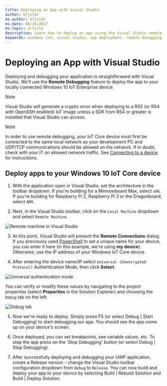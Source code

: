 ```yaml
---
title: Deploying an App with Visual Studio
author: bfjelds
ms.author: bfjelds
ms.date: 08/28/2017
ms.topic: article
description: Learn how to deploy an app using the Visual Studio remote debugging feature.
keywords: windows iot, visual studio, app deployment, remote debugging
---
```


# Deploying an App with Visual Studio

Deploying and debugging your application is straightforward with Visual Studio. We'll use the **Remote Debugging** feature to deploy the app to your locally connected Windows 10 IoT Enterprise device. 

> [!NOTE]
> Visual Studio will generate a cryptic error when deploying to a RS5 (or RS4 with OpenSSH enabled) IoT image unless a SDK from RS4 or greater is installed that Visual Studio can access.

> [!NOTE]
> In order to use remote debugging, your IoT Core device must first be connected to the same local network as your development PC and UDP/TCP communications should be allowed on the network. If in doubt, check with your IT on allowed network traffic. See [Connecting to a device](../connect-your-device/SetupWiFi.md) for instructions.

## Deploy apps to your Windows 10 IoT Core device

1. With the application open in Visual Studio, set the architecture in the toolbar dropdown. If you're building for a Minnowboard Max, select `x86`. If you're building for Raspberry Pi 2, Raspberry Pi 3 or the Dragonboard, select `ARM`.

2. Next, in the Visual Studio toolbar, click on the `Local Machine` dropdown and select `Remote Machine`.

![Remote machine in Visual Studio](../media/AppDeployment/remote-vs.png)

3. At this point, Visual Studio will present the **Remote Connections** dialog. If you previously used [PowerShell](../connect-your-device/PowerShell.md) to set a unique name for your device, you can enter it here (in this example, we're using **my device**). Otherwise, use the IP address of your Windows IoT Core device.

4. After entering the device name/IP select `Universal (Unencrypted Protocol)` Authentication Mode, then click **Select**.

![Universal authentication mode](../media/AppDeployment/remote-connections.png)

You can verify or modify these values by navigating to the project properties (select **Properties** in the Solution Explorer) and choosing the `Debug` tab on the left:

![Debug tab](../media/AppDeployment/debug-tab.png)

5. Now we're ready to deploy. Simply press F5 (or select Debug | Start Debugging) to start debugging our app. You should see the app come up on your device's screen.

6. Once deployed, you can set breakpoints, see variable values, etc. To stop the app press on the 'Stop Debugging' button (or select Debug | Stop Debugging).

7. After successfully deploying and debugging your UWP application, create a Release version - change the Visual Studio toolbar configuration dropdown from `Debug` to `Release`.  You can now build and deploy your app to your device by selecting Build | Rebuild Solution and Build | Deploy Solution.
